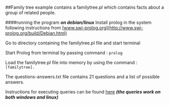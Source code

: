 ##Family tree example
contains a familytree.pl which contains facts about a group of related people.

####running the program
***on debian/linux***
Install prolog in the system following instructions from [www.swi-prolog.org](http://www.swi-prolog.org/build/Debian.html)

Go to directory containing the familytree.pl file and start terminal

Start Prolog from terminal by passing command : `prolog`

Load the familytree.pl file into memory by using the command : `[familytree].`

The questions-answers.txt file contains 21 questions and a list of possible answers.

Instructions for executing queries can be found [here](http://www.swi-prolog.org/windows.html) ***(the queries work on both windows and linux)***
 